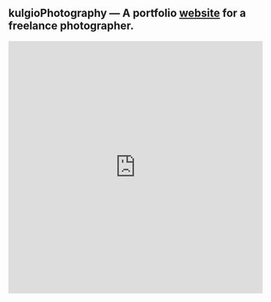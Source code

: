## kulgioPhotography — A portfolio <a href="https://kulgio.000webhostapp.com">website</a> for a freelance photographer. 
<iframe src="https://kulgio.000webhostapp.com" width="100%" height="500" frameborder="0" scrolling="yes"></iframe>
